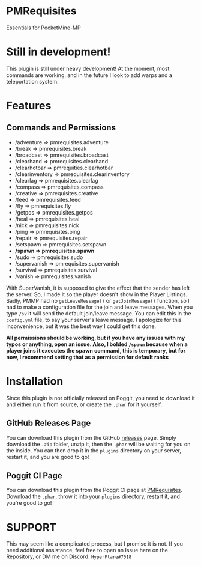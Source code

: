 # PMRequisites
Essentials for PocketMine-MP

# Still in development!
This plugin is still under heavy development! At the moment, most commands are working, and in the future I look to add warps and a teleportation system.

# Features

## Commands and Permissions

- /adventure => pmrequisites.adventure
- /break => pmrequisites.break
- /broadcast => pmrequisites.broadcast
- /clearhand => pmrequisites.clearhand
- /clearhotbar => pmrequities.clearhotbar
- /clearinventory => pmrequisites.clearinventory
- /clearlag => pmrequisites.clearlag
- /compass => pmrequisites.compass
- /creative => pmrequisites.creative
- /feed => pmrequisites.feed
- /fly => pmrequisites.fly
- /getpos => pmrequisites.getpos
- /heal => pmrequisites.heal
- /nick => pmrequisites.nick
- /ping => pmrequisites.ping
- /repair => pmrequisites.repair
- /setspawn => pmrequisites.setspawn
- **/spawn => pmrequisites.spawn**
- /sudo => pmrequisites.sudo
- /supervanish => pmrequisites.supervanish
- /survival => pmrequisites.survival
- /vanish => pmrequisites.vanish

With SuperVanish, it is supposed to give the effect that the sender has left the server. So, I made it so the player doesn't show in the Player Listings. Sadly, PMMP had no `getLeaveMessage()` or `getJoinMessage()` function, so I had to make a configuration file for the join and leave messages. When you type `/sv` it will send the default join/leave message. You can edit this in the `config.yml` file, to say your server's leave message. I apologize for this inconvenience, but it was the best way I could get this done.

**All permissions should be working, but if you have any issues with my typos or anything, open an issue. Also, I bolded `/spawn` because when a player joins it executes the spawn command, this is temporary, but for now, I recommend setting that as a permission for default ranks**

# Installation
Since this plugin is not officially released on Poggit, you need to download it and either run it from source, or create the `.phar` for it yourself.

## GitHub Releases Page

You can download this plugin from the GitHub [releases](https://github.com/HyperFlareMC/PMRequisites/releases) page. Simply download the `.zip` folder, unzip it, then the `.phar` will be waiting for you on the inside. You can then drop it in the `plugins` directory on your server, restart it, and you are good to go!

## Poggit CI Page

You can download this plugin from the Poggit CI page at [PMRequisites](https://poggit.pmmp.io/ci/HyperFlareMC/PMRequisites/PMRequisites). Download the `.phar`, throw it into your `plugins` directory, restart it, and you're good to go!

# SUPPORT

This may seem like a complicated process, but I promise it is not. If you need additional assistance, feel free to open an Issue here on the Repository, or DM me on Discord: `HyperFlare#7018`
